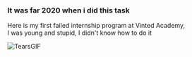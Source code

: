<H3>It was far 2020 when i did this task</h3>

Here is my first failed internship program at Vinted Academy,
<br>I was young and stupid, I didn't know how to do it<br>

![TearsGIF](https://user-images.githubusercontent.com/57506521/166099076-08f9759c-4770-4153-968c-8245fcb14825.gif)

